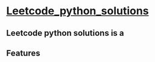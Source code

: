 # [Leetcode_python_solutions][pypi-url]

[pypi-url]: https://github.com/SaaidMohamed/leetcode_python_solutions/blob/main/README.md

Leetcode python solutions is a 
---

## Features